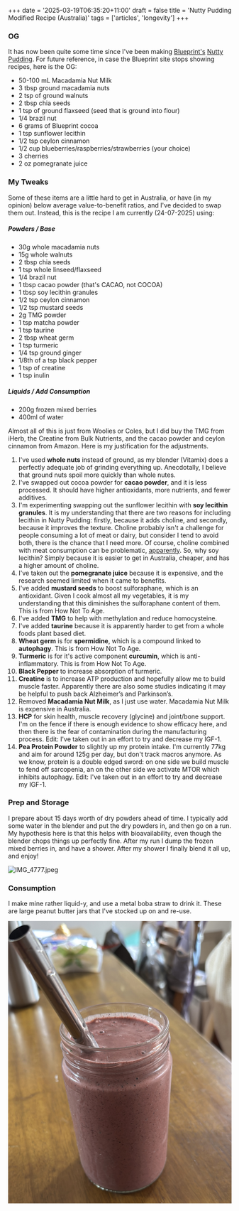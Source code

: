 +++
date = '2025-03-19T06:35:20+11:00'
draft = false
title = 'Nutty Pudding Modified Recipe (Australia)'
tags = ['articles', 'longevity']
+++

### OG

It has now been quite some time since I've been making [Blueprint's](https://protocol.bryanjohnson.com/Step-1-Step-2-Step-3) [Nutty Pudding](https://www.youtube.com/watch?v=8eb_41ZpyOQ). For future reference, in case the Blueprint site stops showing recipes, here is the OG:

- 50-100 mL Macadamia Nut Milk
- 3 tbsp ground macadamia nuts 
- 2 tsp of ground walnuts
- 2 tbsp chia seeds
- 1 tsp of ground flaxseed (seed that is ground into flour)
- 1/4 brazil nut
- 6 grams of Blueprint cocoa 
- 1 tsp sunflower lecithin
- 1/2 tsp ceylon cinnamon
- 1/2 cup blueberries/raspberries/strawberries (your choice)
- 3 cherries
- 2 oz pomegranate juice

### My Tweaks

Some of these items are a little hard to get in Australia, or have (in my opinion) below average value-to-benefit ratios, and I've decided to swap them out. Instead, this is the recipe I am currently (24-07-2025) using:

##### Powders / Base

- 30g whole macadamia nuts
- 15g whole walnuts
- 2 tbsp chia seeds
- 1 tsp whole linseed/flaxseed
- 1/4 brazil nut
- 1 tbsp cacao powder (that's CACAO, not COCOA)
- 1 tbsp soy lecithin granules
- 1/2 tsp ceylon cinnamon
- 1/2 tsp mustard seeds
- 2g TMG powder
- 1 tsp matcha powder
- 1 tsp taurine
- 2 tbsp wheat germ
- 1 tsp turmeric
- 1/4 tsp ground ginger
- 1/8th of a tsp black pepper
- 1 tsp of creatine
- 1 tsp inulin

##### Liquids / Add Consumption

- 200g frozen mixed berries
- 400ml of water

Almost all of this is just from Woolies or Coles, but I did buy the TMG from iHerb, the Creatine from Bulk Nutrients, and the cacao powder and ceylon cinnamon from Amazon. Here is my justification for the adjustments.

1. I've used **whole nuts** instead of ground, as my blender (Vitamix) does a perfectly adequate job of grinding everything up. Anecdotally, I believe that ground nuts spoil more quickly than whole nutes.
2. I've swapped out cocoa powder for **cacao powder**, and it is less processed. It should have higher antioxidants, more nutrients, and fewer additives.
3. I'm experimenting swapping out the sunflower lecithin with **soy lecithin granules**. It is my understanding that there are two reasons for including lecithin in Nutty Pudding: firstly, because it adds choline, and secondly, because it improves the texture. Choline probably isn't a challenge for people consuming a lot of meat or dairy, but consider I tend to avoid both, there is the chance that I need more. Of course, choline combined with meat consumption can be problematic, [apparently](https://nutritionfacts.org/video/carnitine-choline-cancer-and-cholesterol-the-tmao-connection/). So, why soy lecithin? Simply because it is easier to get in Australia, cheaper, and has a higher amount of choline.
4. I've taken out the **pomegranate juice** because it is expensive, and the research seemed limited when it came to benefits.
5. I've added **mustard seeds** to boost sulforaphane, which is an antioxidant. Given I cook almost all my vegetables, it is my understanding that this diminishes the sulforaphane content of them. This is from How Not To Age.
6. I've added **TMG** to help with methylation and reduce homocysteine.
7. I've added **taurine** because it is apparently harder to get from a whole foods plant based diet.
8. **Wheat germ** is for **spermidine**, which is a compound linked to **autophagy**. This is from How Not To Age.
9. **Turmeric** is for it's active component **curcumin**, which is anti-inflammatory. This is from How Not To Age.
10. **Black Pepper** to increase absorption of turmeric.
11. **Creatine** is to increase ATP production and hopefully allow me to build muscle faster. Apparently there are also some studies indicating it may be helpful to push back Alzheimer’s and Parkinson’s.
12. Removed **Macadamia Nut Milk**, as I just use water. Macadamia Nut Milk is expensive in Australia.
13. **HCP** for skin health, muscle recovery (glycine) and joint/bone support. I'm on the fence if there is enough evidence to show efficacy here, and then there is the fear of contamination during the manufacturing process. Edit: I've taken out in an effort to try and decrease my IGF-1.
14. **Pea Protein Powder** to slightly up my protein intake. I'm currently 77kg and aim for around 125g per day, but don't track macros anymore. As we know, protein is a double edged sword: on one side we build muscle to fend off sarcopenia, an on the other side we activate MTOR which inhibits autophagy.  Edit: I've taken out in an effort to try and decrease my IGF-1.

### Prep and Storage

I prepare about 15 days worth of dry powders ahead of time. I typically add some water in the blender and put the dry powders in, and then go on a run. My hypothesis here is that this helps with bioavailability, even though the blender chops things up perfectly fine. After my run I dump the frozen mixed berries in, and have a shower. After my shower I finally blend it all up, and enjoy!

![IMG_4777.jpeg](IMG_4777.jpeg)

### Consumption

I make mine rather liquid-y, and use a metal boba straw to drink it. These are large peanut butter jars that I've stocked up on and re-use.

![](0867C9DA-7505-4231-A9DF-6F53505297B1_1_201_a.jpeg)

